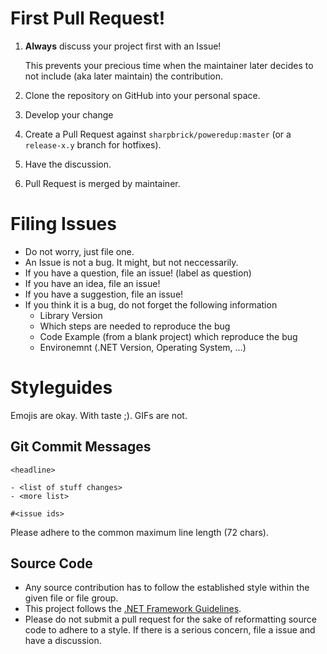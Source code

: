 # First Pull Request!

1. **Always** discuss your project first with an Issue!

   This prevents your precious time when the maintainer later decides to not include (aka later maintain) the contribution.

2. Clone the repository on GitHub into your personal space.
3. Develop your change
4. Create a Pull Request against `sharpbrick/poweredup:master` (or a `release-x.y` branch for hotfixes).
5. Have the discussion.
7. Pull Request is merged by maintainer.

# Filing Issues

- Do not worry, just file one.
- An Issue is not a bug. It might, but not neccessarily.
- If you have a question, file an issue! (label as question)
- If you have an idea, file an issue!
- If you have a suggestion, file an issue!
- If you think it is a bug, do not forget the following information
  - Library Version
  - Which steps are needed to reproduce the bug
  - Code Example (from a blank project) which reproduce the bug
  - Environemnt (.NET Version, Operating System, ...)

# Styleguides

Emojis are okay. With taste ;). GIFs are not.

## Git Commit Messages

````
<headline>

- <list of stuff changes>
- <more list>

#<issue ids>
````

Please adhere to the common maximum line length (72 chars).


## Source Code
- Any source contribution has to follow the established style within the given file or file group.
- This project follows the [.NET Framework Guidelines](https://docs.microsoft.com/en-us/dotnet/standard/design-guidelines/).
- Please do not submit a pull request for the sake of reformatting source code to adhere to a style. If there is a serious concern, file a issue and have a discussion.
